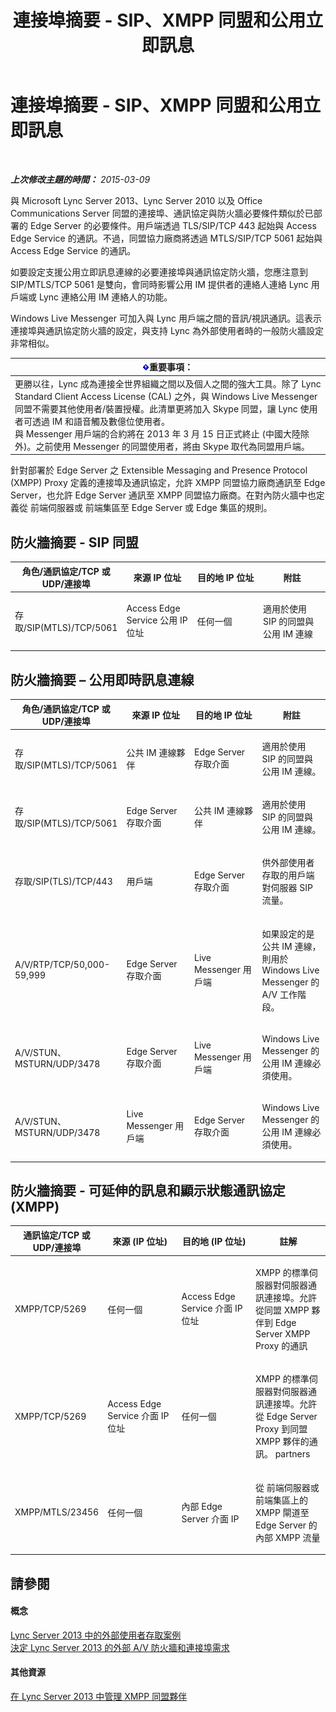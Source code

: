 ﻿---
title: 連接埠摘要 - SIP、XMPP 同盟和公用立即訊息
TOCTitle: 連接埠摘要 - SIP、XMPP 同盟和公用立即訊息
ms:assetid: ab05bdd6-e9b0-4b1b-9dd9-29ab88e8befe
ms:mtpsurl: https://technet.microsoft.com/zh-tw/library/JJ618373(v=OCS.15)
ms:contentKeyID: 49291982
ms.date: 08/10/2015
mtps_version: v=OCS.15
ms.translationtype: HT
---

# 連接埠摘要 - SIP、XMPP 同盟和公用立即訊息

 

_**上次修改主題的時間：** 2015-03-09_

與 Microsoft Lync Server 2013、Lync Server 2010 以及 Office Communications Server 同盟的連接埠、通訊協定與防火牆必要條件類似於已部署的 Edge Server 的必要條件。用戶端透過 TLS/SIP/TCP 443 起始與 Access Edge Service 的通訊。不過，同盟協力廠商將透過 MTLS/SIP/TCP 5061 起始與 Access Edge Service 的通訊。

如要設定支援公用立即訊息連線的必要連接埠與通訊協定防火牆，您應注意到 SIP/MTLS/TCP 5061 是雙向，會同時影響公用 IM 提供者的連絡人連絡 Lync 用戶端或 Lync 連絡公用 IM 連絡人的功能。

Windows Live Messenger 可加入與 Lync 用戶端之間的音訊/視訊通訊。這表示連接埠與通訊協定防火牆的設定，與支持 Lync 為外部使用者時的一般防火牆設定非常相似。

<table>
<thead>
<tr class="header">
<th><img src="images/Gg412908.important(OCS.15).gif" title="important" alt="important" />重要事項：</th>
</tr>
</thead>
<tbody>
<tr class="odd">
<td>更勝以往，Lync 成為連接全世界組織之間以及個人之間的強大工具。除了 Lync Standard Client Access License (CAL) 之外，與 Windows Live Messenger 同盟不需要其他使用者/裝置授權。此清單更將加入 Skype 同盟，讓 Lync 使用者可透過 IM 和語音觸及數億位使用者。<br />
與 Messenger 用戶端的合約將在 2013 年 3 月 15 日正式終止 (中國大陸除外)。之前使用 Messenger 的同盟使用者，將由 Skype 取代為同盟用戶端。</td>
</tr>
</tbody>
</table>


針對部署於 Edge Server 之 Extensible Messaging and Presence Protocol (XMPP) Proxy 定義的連接埠及通訊協定，允許 XMPP 同盟協力廠商通訊至 Edge Server，也允許 Edge Server 通訊至 XMPP 同盟協力廠商。在對內防火牆中也定義從 前端伺服器或 前端集區至 Edge Server 或 Edge 集區的規則。

## 防火牆摘要 - SIP 同盟


<table>
<colgroup>
<col style="width: 25%" />
<col style="width: 25%" />
<col style="width: 25%" />
<col style="width: 25%" />
</colgroup>
<thead>
<tr class="header">
<th>角色/通訊協定/TCP 或 UDP/連接埠</th>
<th>來源 IP 位址</th>
<th>目的地 IP 位址</th>
<th>附註</th>
</tr>
</thead>
<tbody>
<tr class="odd">
<td><p>存取/SIP(MTLS)/TCP/5061</p></td>
<td><p>Access Edge Service 公用 IP 位址</p></td>
<td><p>任何一個</p></td>
<td><p>適用於使用 SIP 的同盟與公用 IM 連線</p></td>
</tr>
</tbody>
</table>


## 防火牆摘要 – 公用即時訊息連線


<table>
<colgroup>
<col style="width: 25%" />
<col style="width: 25%" />
<col style="width: 25%" />
<col style="width: 25%" />
</colgroup>
<thead>
<tr class="header">
<th>角色/通訊協定/TCP 或 UDP/連接埠</th>
<th>來源 IP 位址</th>
<th>目的地 IP 位址</th>
<th>附註</th>
</tr>
</thead>
<tbody>
<tr class="odd">
<td><p>存取/SIP(MTLS)/TCP/5061</p></td>
<td><p>公共 IM 連線夥伴</p></td>
<td><p>Edge Server 存取介面</p></td>
<td><p>適用於使用 SIP 的同盟與公用 IM 連線。</p></td>
</tr>
<tr class="even">
<td><p>存取/SIP(MTLS)/TCP/5061</p></td>
<td><p>Edge Server 存取介面</p></td>
<td><p>公共 IM 連線夥伴</p></td>
<td><p>適用於使用 SIP 的同盟與公用 IM 連線。</p></td>
</tr>
<tr class="odd">
<td><p>存取/SIP(TLS)/TCP/443</p></td>
<td><p>用戶端</p></td>
<td><p>Edge Server 存取介面</p></td>
<td><p>供外部使用者存取的用戶端對伺服器 SIP 流量。</p></td>
</tr>
<tr class="even">
<td><p>A/V/RTP/TCP/50,000-59,999</p></td>
<td><p>Edge Server 存取介面</p></td>
<td><p>Live Messenger 用戶端</p></td>
<td><p>如果設定的是公共 IM 連線，則用於 Windows Live Messenger 的 A/V 工作階段。</p></td>
</tr>
<tr class="odd">
<td><p>A/V/STUN、MSTURN/UDP/3478</p></td>
<td><p>Edge Server 存取介面</p></td>
<td><p>Live Messenger 用戶端</p></td>
<td><p>Windows Live Messenger 的公用 IM 連線必須使用。</p></td>
</tr>
<tr class="even">
<td><p>A/V/STUN、MSTURN/UDP/3478</p></td>
<td><p>Live Messenger 用戶端</p></td>
<td><p>Edge Server 存取介面</p></td>
<td><p>Windows Live Messenger 的公用 IM 連線必須使用。</p></td>
</tr>
</tbody>
</table>


## 防火牆摘要 - 可延伸的訊息和顯示狀態通訊協定 (XMPP)


<table>
<colgroup>
<col style="width: 25%" />
<col style="width: 25%" />
<col style="width: 25%" />
<col style="width: 25%" />
</colgroup>
<thead>
<tr class="header">
<th>通訊協定/TCP 或 UDP/連接埠</th>
<th>來源 (IP 位址)</th>
<th>目的地 (IP 位址)</th>
<th>註解</th>
</tr>
</thead>
<tbody>
<tr class="odd">
<td><p>XMPP/TCP/5269</p></td>
<td><p>任何一個</p></td>
<td><p>Access Edge Service 介面 IP 位址</p></td>
<td><p>XMPP 的標準伺服器對伺服器通訊連接埠。允許從同盟 XMPP 夥伴到 Edge Server XMPP Proxy 的通訊</p></td>
</tr>
<tr class="even">
<td><p>XMPP/TCP/5269</p></td>
<td><p>Access Edge Service 介面 IP 位址</p></td>
<td><p>任何一個</p></td>
<td><p>XMPP 的標準伺服器對伺服器通訊連接埠。允許從 Edge Server Proxy 到同盟 XMPP 夥伴的通訊。 partners</p></td>
</tr>
<tr class="odd">
<td><p>XMPP/MTLS/23456</p></td>
<td><p>任何一個</p></td>
<td><p>內部 Edge Server 介面 IP</p></td>
<td><p>從 前端伺服器或 前端集區上的 XMPP 閘道至 Edge Server 的內部 XMPP 流量</p></td>
</tr>
</tbody>
</table>


## 請參閱

#### 概念

[Lync Server 2013 中的外部使用者存取案例](lync-server-2013-scenarios-for-external-user-access.md)  
[決定 Lync Server 2013 的外部 A/V 防火牆和連接埠需求](lync-server-2013-determine-external-a-v-firewall-and-port-requirements.md)  

#### 其他資源

[在 Lync Server 2013 中管理 XMPP 同盟夥伴](lync-server-2013-manage-xmpp-federated-partners-for-your-organization.md)

